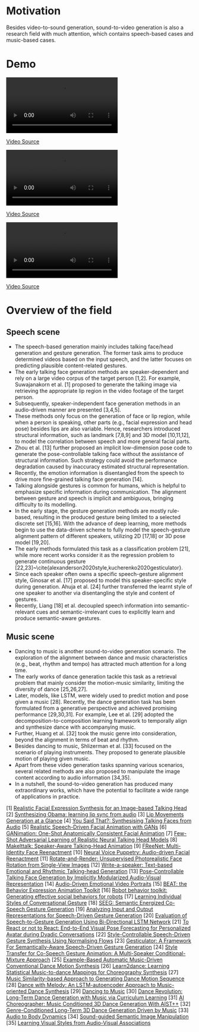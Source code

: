 # Motivation
Besides video-to-sound generation, sound-to-video generation is also a research field with much attention, which contains speech-based cases and music-based cases.


# Demo
![talking_ge.mp4](content/videos/talking_ge.mp4)

[Video Source](https://www.youtube.com/watch?v=lNQQHIggnUg)

![gesture_ge.mp4](content/videos/gesture_ge.mp4)

[Video Source](https://www.youtube.com/watch?v=tQLVyTVtsSU)

![dance_ge.mp4](content/videos/dance_ge.mp4)

[Video Source](https://www.youtube.com/watch?v=VrVsAcgFK_4&t=27s)

# Overview of the field
## Speech scene
- The speech-based generation mainly includes talking face/head generation and gesture generation. The former task aims to produce determined videos based on the input speech, and the latter focuses on predicting plausible content-related gestures. 
- The early talking face generation methods are speaker-dependent and rely on a large video corpus of the target person [1,2]. For example, Suwajanakorn et al. [1] proposed to generate the talking image via retrieving the appropriate lip region in the video footage of the target person. 
- Subsequently, speaker-independent face generation methods in an audio-driven manner are presented [3,4,5]. 
- These methods only focus on the generation of face or lip region, while when a person is speaking, other parts (e.g., facial expression and head pose) besides lips are also variable. Hence, researchers introduced structural information, such as landmark [7,8,9] and 3D model [10,11,12], to model the correlation between speech and more general facial parts. 
- Zhou et al. [13] further proposed an implicit low-dimension pose code to generate the pose-controllable talking face without the assistance of structural information. Such strategy could avoid the performance degradation caused by inaccuracy estimated structural representation. 
- Recently, the emotion information is disentangled from the speech to drive more fine-grained talking face generation [14].
- Talking alongside gestures is common for humans, which is helpful to emphasize specific information during communication. The alignment between gesture and speech is implicit and ambiguous, bringing difficulty to its modelling. 
- In the early stage, the gesture generation methods are mostly rule-based, resulting in the produced gesture being limited to a selected discrete set [15,16]. With the advance of deep learning, more methods begin to use the data-driven scheme to fully model the speech-gesture alignment pattern of different speakers, utilizing 2D [17,18] or 3D pose model [19,20]. 
- The early methods formulated this task as a classification problem [21], while more recent works consider it as the regression problem to generate continuous gesture [22,23]~\cite{alexanderson2020style,kucherenko2020gesticulator}. 
- Since each speaker often owns a specific speech-gesture alignment style, Ginosar et al. [17] proposed to model this speaker-specific style during generation. Ahuja et al. [24] further transferred the learnt style of one speaker to another via disentangling the style and content of gestures. 
- Recently, Liang [18] et al. decoupled speech information into semantic-relevant cues and semantic-irrelevant cues to explicitly learn and produce semantic-aware gestures. 

## Music scene
- Dancing to music is another sound-to-video generation scenario. The exploration of the alignment between dance and music characteristics (e.g., beat, rhythm and tempo) has attracted much attention for a long time. 
- The early works of dance generation tackle this task as a retrieval problem that mainly consider the motion-music similarity, limiting the diversity of dance [25,26,27]. 
- Later, models, like LSTM, were widely used to predict motion and pose given a music [28]. Recently, the dance generation task has been formulated from a generative perspective and achieved promising performance [29,30,31]. For example, Lee et al. [29] adopted the decomposition-to-composition learning framework to temporally align and synthesize dance with accompanying music. 
- Further, Huang et al. [32] took the music genre into consideration, beyond the alignment in terms of beat and rhythm. 
- Besides dancing to music, Shlizerman et al. [33] focused on the scenario of playing instruments. They proposed to generate plausible motion of playing given music. 
- Apart from these video generation tasks spanning various scenarios, several related methods are also proposed to manipulate the image content according to audio information [34,35]. 
- In a nutshell, the sound-to-video generation has produced many extraordinary works, which have the potential to facilitate a wide range of applications in practice. 


[1] [Realistic Facial Expression Synthesis for an Image-based Talking Head](https://ieeexplore.ieee.org/document/6011835)
[2] [Synthesizing Obama: learning lip sync from audio](https://dl.acm.org/doi/abs/10.1145/3072959.3073640)
[3] [Lip Movements Generation at a Glance](https://openaccess.thecvf.com/content_ECCV_2018/html/Lele_Chen_Lip_Movements_Generation_ECCV_2018_paper.html)
[4] [You Said That?: Synthesising Talking Faces from Audio](https://link.springer.com/article/10.1007/s11263-019-01150-y)
[5] [Realistic Speech-Driven Facial Animation with GANs](https://link.springer.com/article/10.1007/s11263-019-01251-8)
[6] [GANimation: One-Shot Anatomically Consistent Facial Animation](https://link.springer.com/article/10.1007/s11263-019-01210-3)
[7] [Few-Shot Adversarial Learning of Realistic Neural Talking Head Models](https://openaccess.thecvf.com/content_ICCV_2019/html/Zakharov_Few-Shot_Adversarial_Learning_of_Realistic_Neural_Talking_Head_Models_ICCV_2019_paper.html)
[8] [Makelttalk: Speaker-Aware Talking-Head Animation](https://dl.acm.org/doi/abs/10.1145/3414685.3417774)
[9] [FReeNet: Multi-Identity Face Reenactment](https://openaccess.thecvf.com/content_CVPR_2020/html/Zhang_FReeNet_Multi-Identity_Face_Reenactment_CVPR_2020_paper.html)
[10] [Neural Voice Puppetry: Audio-driven Facial Reenactment](https://justusthies.github.io/posts/neural-voice-puppetry/)
[11] [Rotate-and-Render: Unsupervised Photorealistic Face Rotation from Single-View Images](https://arxiv.org/abs/2003.08124)
[12] [Write-a-speaker: Text-based Emotional and Rhythmic Talking-head Generation](https://ojs.aaai.org/index.php/AAAI/article/view/16286)
[13] [Pose-Controllable Talking Face Generation by Implicitly Modularized Audio-Visual Representation](https://openaccess.thecvf.com/content/CVPR2021/html/Zhou_Pose-Controllable_Talking_Face_Generation_by_Implicitly_Modularized_Audio-Visual_Representation_CVPR_2021_paper.html)
[14] [Audio-Driven Emotional Video Portraits](https://openaccess.thecvf.com/content/CVPR2021/html/Ji_Audio-Driven_Emotional_Video_Portraits_CVPR_2021_paper.html)
[15] [BEAT: the Behavior Expression Animation Toolkit](https://link.springer.com/chapter/10.1007/978-3-662-08373-4_8)
[16] [Robot behavior toolkit: Generating effective social behaviors for robots](https://ieeexplore.ieee.org/document/6249556/)
[17] [Learning Individual Styles of Conversational Gesture](https://openaccess.thecvf.com/content_CVPR_2019/html/Ginosar_Learning_Individual_Styles_of_Conversational_Gesture_CVPR_2019_paper.html)
[18] [SEEG: Semantic Energized Co-Speech Gesture Generation](https://openaccess.thecvf.com/content/CVPR2022/html/Liang_SEEG_Semantic_Energized_Co-Speech_Gesture_Generation_CVPR_2022_paper.html)
[19] [Analyzing Input and Output Representations for Speech-Driven Gesture Generation](https://dl.acm.org/doi/abs/10.1145/3308532.3329472)
[20] [Evaluation of Speech-to-Gesture Generation Using Bi-Directional LSTM Network](https://dl.acm.org/doi/abs/10.1145/3267851.3267878)
[21] [To React or not to React: End-to-End Visual Pose Forecasting for Personalized Avatar during Dyadic Conversations](https://dl.acm.org/doi/abs/10.1145/3340555.3353725)
[22] [Style-Controllable Speech-Driven Gesture Synthesis Using Normalising Flows](https://onlinelibrary.wiley.com/doi/abs/10.1111/cgf.13946)
[23] [Gesticulator: A Framework For Semantically-Aware Speech-Driven Gesture Generation](https://dl.acm.org/doi/abs/10.1145/3382507.3418815)
[24] [Style Transfer for Co-Speech Gesture Animation: A Multi-Speaker Conditional-Mixture Approach](https://arxiv.org/abs/2007.12553)
[25] [Example-Based Automatic Music-Driven Conventional Dance Motion Synthesis](https://ieeexplore.ieee.org/document/5753889)
[26] [Learn2dance: Learning Statistical Music-to-dance Mappings for Choreography Synthesis](http://home.ku.edu.tr/~yyemez/IEEETrMultimedia12.pdf)
[27] [Music Similarity-based Approach to Generating Dance Motion Sequence](https://link.springer.com/article/10.1007/s11042-012-1288-5)
[28] [Dance with Melody: An LSTM-autoencoder Approach to Music-oriented Dance Synthesis](https://dl.acm.org/doi/abs/10.1145/3240508.3240526)
[29] [Dancing to Music](https://proceedings.neurips.cc/paper/2019/hash/7ca57a9f85a19a6e4b9a248c1daca185-Abstract.html)
[30] [Dance Revolution: Long-Term Dance Generation with Music via Curriculum Learning](https://arxiv.org/abs/2006.06119)
[31] [AI Choreographer: Music Conditioned 3D Dance Generation With AIST++](https://openaccess.thecvf.com/content/ICCV2021/html/Li_AI_Choreographer_Music_Conditioned_3D_Dance_Generation_With_AIST_ICCV_2021_paper.html)
[32] [Genre-Conditioned Long-Term 3D Dance Generation Driven by Music](https://ieeexplore.ieee.org/abstract/document/9747838/)
[33] [Audio to Body Dynamics](https://openaccess.thecvf.com/content_cvpr_2018/html/Shlizerman_Audio_to_Body_CVPR_2018_paper.html)
[34] [Sound-guided Semantic Image Manipulation](https://openaccess.thecvf.com/content/CVPR2022/papers/Lee_Sound-Guided_Semantic_Image_Manipulation_CVPR_2022_paper.pdf)
[35] [Learning Visual Styles from Audio-Visual Associations](https://arxiv.org/abs/2205.05072)
